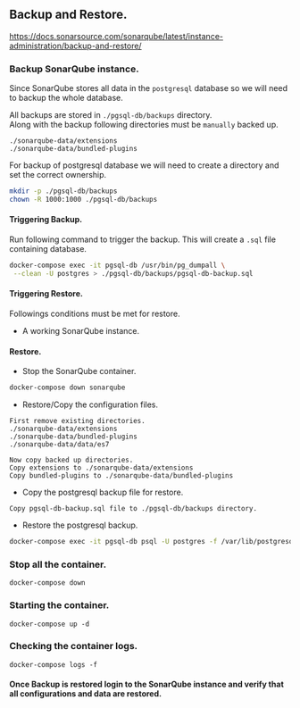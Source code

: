 ## Backup and Restore.
https://docs.sonarsource.com/sonarqube/latest/instance-administration/backup-and-restore/

### Backup SonarQube instance.
Since SonarQube stores all data in the `postgresql` database so we will need to backup the whole database.

All backups are stored in `./pgsql-db/backups` directory.  
Along with the backup following directories must be `manually` backed up.  
```
./sonarqube-data/extensions
./sonarqube-data/bundled-plugins
```

For backup of postgresql database we will need to create a directory and set the correct ownership.
```bash
mkdir -p ./pgsql-db/backups
chown -R 1000:1000 ./pgsql-db/backups
```

#### Triggering Backup.
Run following command to trigger the backup.
This will create a `.sql` file containing database.
```bash
docker-compose exec -it pgsql-db /usr/bin/pg_dumpall \
 --clean -U postgres > ./pgsql-db/backups/pgsql-db-backup.sql
```

#### Triggering Restore.
Followings conditions must be met for restore.
- A working SonarQube instance.

#### Restore.
- Stop the SonarQube container.
```bash
docker-compose down sonarqube
```

- Restore/Copy the configuration files.
```
First remove existing directories.
./sonarqube-data/extensions
./sonarqube-data/bundled-plugins
./sonarqube-data/data/es7

Now copy backed up directories.
Copy extensions to ./sonarqube-data/extensions
Copy bundled-plugins to ./sonarqube-data/bundled-plugins
```

- Copy the postgresql backup file for restore.
```
Copy pgsql-db-backup.sql file to ./pgsql-db/backups directory.
```

- Restore the postgresql backup.
```bash
docker-compose exec -it pgsql-db psql -U postgres -f /var/lib/postgresql/backups/pgsql-db-backup.sql
```

### Stop all the container.
```
docker-compose down
```

### Starting the container.
```
docker-compose up -d
```

### Checking the container logs.
```
docker-compose logs -f
```

#### Once Backup is restored login to the SonarQube instance and verify that all configurations and data are restored.

